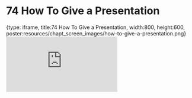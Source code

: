 # 74 How To Give a Presentation
 
{type: iframe, title:74 How To Give a Presentation, width:800, height:600, poster:resources/chapt_screen_images/how-to-give-a-presentation.png}
![](https://datatrail-jhu.github.io/DataTrail/no_toc/how-to-give-a-presentation.html)
 

 
